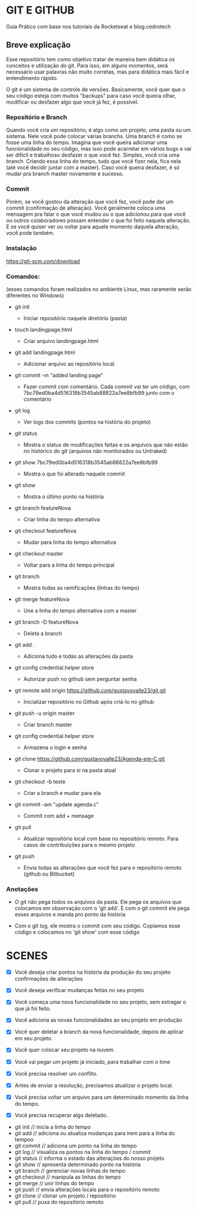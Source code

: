 # GIT E GITHUB

Guia Prático com base nos tutoriais da Rocketseat e blog.cedrotech


## Breve explicação
Esse repositório tem como objetivo tratar de maneira bem didática os conceitos e utilização do git. Para isso, em alguns momentos, será necessário usar palavras não muito corretas, mas para didática mais fácil e entendimento rápido.

O git é um sistema de controle de versões. Basicamente, você quer que o seu código esteja com muitos "backups" para caso você queira olhar, modificar ou desfazer algo que você já fez, é possível. 

### Repositório e Branch
Quando você cria um repositório, é algo como um projeto, uma pasta ou um sistema. Nele você pode colocar várias branchs. Uma branch é como se fosse uma linha do tempo. Imagina que você queira adicionar uma funcionalidade no seu código, mas isso pode acarretar em vários bugs e vai ser difícil e trabalhoso desfazer o que você fez. Simples, você cria uma branch. Criando essa linha do tempo, tudo que você fizer nela, fica nela (até você decidir juntar com a master). Caso você queira desfazer, é só mudar pra branch master novamente e sucesso.
### Commit
Porém, se você gostou da alteração que você fez, você pode dar um commit (confirmação de alteração). Você geralmente coloca uma mensagem pra falar o que você mudou ou o que adicionou para que você ou outros colaboradores possam entender o que foi feito naquela alteração. E se você quiser ver ou voltar para aquele momento daquela alteração, você pode também.


### Instalação

https://git-scm.com/download

### Comandos:
(esses comandos foram realizados no ambiente Linux, mas raramente serão diferentes no Windows)


- git init
    - Iniciar repositório naquele diretório (pasta)
- touch landingpage.html
    - Criar arquivo landingpage.html
- git add landingpage.html
    - Adicionar arquivo ao repositório local.
- git commit -m "added landing page"
    - Fazer commit com comentário. Cada commit vai ter um código, com 7bc79ed0ba4d516318b3545ab88822a7ee8bfb99 junto com o comentário
- git log
    - Ver logs dos commits (pontos na história do projeto)
- git status
    - Mostra o status de modificações feitas e os arquivos que não estão no histórico do git (arquivos não monitorados ou Untraked)
- git show 7bc79ed0ba4d516318b3545ab88822a7ee8bfb99
    - Mostra o que foi alterado naquele commit
- git show
    - Mostra o último ponto na história
- git branch featureNova
    - Criar linha do tempo alternativa
- git checkout featureNova
    - Mudar para linha do tempo alternativa
- git checkout master
    - Voltar para a linha do tempo principal
- git branch
    - Mostra todas as ramificações (linhas do tempo)
- git merge featureNova
    - Une a linha do tempo alternativa com a master
- git branch -D featureNova
    - Deleta a branch

- git add .
    - Adiciona tudo e todas as alterações da pasta
- git config credential.helper store
    - Autorizar push no github sem perguntar senha

- git remote add origin https://github.com/gustavovalle23/git.git
    - Inicializar repositório no Github após criá-lo no github
- git push -u origin master
    - Criar branch master

- git config credential.helper store
    - Armazena o login e senha

- git clone https://github.com/gustavovalle23/Agenda-em-C.git
    - Clonar o projeto para si na pasta atual

- git checkout -b teste
    - Criar a branch e mudar para ela

- git commit -am "update agenda.c"
    - Commit com add + mensage

- git pull
    - Atualizar repositório local com base no repositório remoto. Para casos de contribuições para o mesmo projeto
    
 - git push
    - Envia todas as alterações que você fez para o repositório remoto (github ou Bitbucket)


### Anotações
*   O git não pega todos os arquivos da pasta. Ele pega os arquivos que colocamos em observação com o 'git add'. E com o git commit ele pega esses arquivos e manda pro ponto da história

* Com o git log, ele mostra o commit com seu código. Copiamos esse código e colocamos no 'git show' com esse código


# SCENES

- [x] Você deseja criar pontos na história da produção do seu projeto
confirmações de alterações
- [x] Você deseja verificar mudanças feitas no seu projeto

- [x] Você começa uma nova funcionalidade no seu projeto, sem estragar o que já foi feito.

- [x] Você adiciona as novas funcionalidades ao seu projeto em produção

- [x] Você quer deletar a branch da nova funcionalidade, depois de aplicar em seu projeto.

- [x] Você quer colocar seu projeto na nuvem.

- [x] Você vai pegar um projeto já iniciado, para trabalhar com o time

- [x] Você precisa resolver um conflito.

- [x] Antes de enviar a resolução, precisamos atualizar o projeto local.

- [x] Você precisa voltar um arquivo para um determinado momento da linha do tempo.

- [x] Você precisa recuperar algo deletado.

*    git init // inicia a linha do tempo
*    git add // adiciona ou atualiza mudanças para irem para a linha do tempoo
*    git commit // adiciona um ponto na linha do tempo
*    git log // visualiza os pontos na linha do tempo / commit
*    git status // informa o estado das alterações do nosso projeto
*    git show // apresenta determinado ponto na história
*    git branch // gerenciar novas linhas do tempo
*    git checkout // manipula as linhas do tempo
*    git merge // unir linhas do tempo
*    git push // envia alterações locais para o repositório remoto
*    git clone // clonar um projeto / repositório
*    git pull // puxa do repositório remoto
